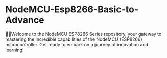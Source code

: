 # NodeMCU-Esp8266-Basic-to-Advance
🚀🚀Welcome to the NodeMCU ESP8266 Series repository, your gateway to mastering the incredible capabilities of the NodeMCU (ESP8266) microcontroller. Get ready to embark on a journey of innovation and learning!
